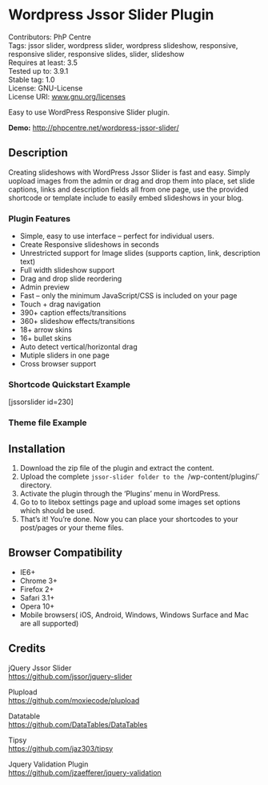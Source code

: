 # Wordpress Jssor Slider Plugin #
Contributors: PhP Centre <br/>
Tags:  jssor slider, wordpress slider, wordpress slideshow, responsive, responsive slider, responsive slides, slider, slideshow<br/>
Requires at least: 3.5 <br/>
Tested up to: 3.9.1 <br/>
Stable tag: 1.0 <br/>
License: GNU-License <br/>
License URI: www.gnu.org/licenses <br/>

Easy to use WordPress Responsive Slider plugin.

**Demo:** http://phpcentre.net/wordpress-jssor-slider/

## Description ##
Creating slideshows with WordPress Jssor Slider is fast and easy. Simply uopload images from the admin or drag and drop them into
place, set slide captions, links and description fields all from one page, use the provided shortcode or template include to 
easily embed slideshows in your blog.


### Plugin Features ###
* Simple, easy to use interface – perfect for individual users.
* Create Responsive slideshows in seconds
* Unrestricted support for Image slides (supports caption, link, description text)
* Full width slideshow support
* Drag and drop slide reordering
* Admin preview
* Fast – only the minimum JavaScript/CSS is included on your page
* Touch + drag navigation
* 390+ caption effects/transitions
* 360+ slideshow effects/transitions
* 18+ arrow skins
* 16+ bullet skins
* Auto detect vertical/horizontal drag
* Mutiple sliders in one page
* Cross browser support

### Shortcode Quickstart Example ###

[jssorslider id=230]

### Theme file  Example ###

<?php echo do_shortcode("[jssorslider id=1764]"); ?> 

## Installation ##
1. Download the zip file of the plugin and extract the content.
2. Upload the complete `jssor-slider folder to the `/wp-content/plugins/` directory.
3. Activate the plugin through the ‘Plugins’ menu in WordPress.
4. Go to to litebox settings page and upload some images set options which should be used.
5. That’s it! You’re done. Now you can place your shortcodes to your post/pages or your theme files.

## Browser Compatibility ##

* IE6+
* Chrome 3+
* Firefox 2+
* Safari 3.1+
* Opera 10+
* Mobile browsers( iOS, Android, Windows, Windows Surface and Mac are all supported)

## Credits ##

jQuery Jssor Slider <br/>
https://github.com/jssor/jquery-slider

Plupload <br/>
https://github.com/moxiecode/plupload

Datatable <br/>
https://github.com/DataTables/DataTables

Tipsy <br/>
https://github.com/jaz303/tipsy

Jquery Validation Plugin <br/>
https://github.com/jzaefferer/jquery-validation




